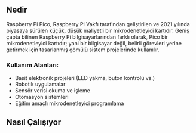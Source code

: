 ## Nedir

Raspberry Pi Pico, Raspberry Pi Vakfı tarafından geliştirilen ve 2021 yılında piyasaya sürülen küçük, düşük maliyetli bir mikrodenetleyici kartıdır. Geniş çapta bilinen Raspberry Pi bilgisayarlarından farklı olarak, Pico bir mikrodenetleyici kartıdır; yani bir bilgisayar değil, belirli görevleri yerine getirmek için tasarlanmış gömülü sistem projelerinde kullanılır.

### Kullanım Alanları:
- Basit elektronik projeleri (LED yakma, buton kontrolü vs.)
- Robotik uygulamalar
- Sensör verisi okuma ve işleme
- Otomasyon sistemleri
- Eğitim amaçlı mikrodenetleyici programlama

## Nasıl Çalışıyor
